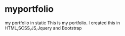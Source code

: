 # myportfolio
my portfolio in static
This is my portfolio. I created this in HTML,SCSS,JS,Jquery and Bootstrap
